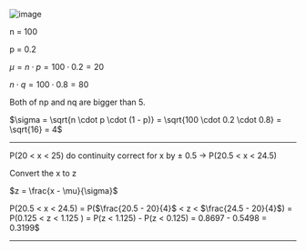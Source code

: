 ![image](https://github.com/user-attachments/assets/feac2131-4594-4883-afd6-32febaa9049a)

n = 100

p = 0.2 

$\mu = n \cdot p = 100 \cdot 0.2 = 20$

$n \cdot q = 100 \cdot 0.8 = 80$

Both of np and nq are bigger than 5.

$\sigma = \sqrt{n \cdot p \cdot (1 - p)} = \sqrt{100 \cdot 0.2 \cdot 0.8} = \sqrt{16} = 4$

- - -
P(20 < x < 25) do continuity correct for x by ± 0.5 → P(20.5 < x < 24.5)

Convert the x to z

$z = \frac{x - \mu}{\sigma}$

P(20.5 < x < 24.5) = P($\frac{20.5 - 20}{4}$ < z < $\frac{24.5 - 20}{4}$) = P(0.125 < z < 1.125 ) = P(z < 1.125) - P(z < 0.125) = 0.8697 - 0.5498 = 0.3199$
- - -


